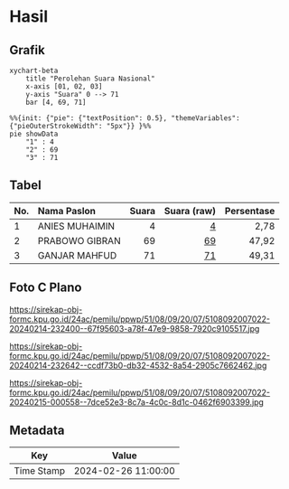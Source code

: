 # Hasil

## Grafik

```mermaid
xychart-beta
    title "Perolehan Suara Nasional"
    x-axis [01, 02, 03]
    y-axis "Suara" 0 --> 71
    bar [4, 69, 71]
```

```mermaid
%%{init: {"pie": {"textPosition": 0.5}, "themeVariables": {"pieOuterStrokeWidth": "5px"}} }%%
pie showData
    "1" : 4
    "2" : 69
    "3" : 71
```

## Tabel

| No. | Nama Paslon    | Suara | Suara (raw) | Persentase |
|:--- |:-------------- | -----:| -----------:| ----------:|
| 1   | ANIES MUHAIMIN | 4     | [4][p-1]    | 2,78       |
| 2   | PRABOWO GIBRAN | 69    | [69][p-2]   | 47,92      |
| 3   | GANJAR MAHFUD  | 71    | [71][p-3]   | 49,31      |


[p-1]: https://github.com/gigit-pemilu/pemilu-2024/blob/main/pilpres/hitung-suara/sub/51-bali/sub/08-buleleng/sub/09-tejakula/sub/2007-les/sub/022-tps/sub/paslon-1.txt
[p-2]: https://github.com/gigit-pemilu/pemilu-2024/blob/main/pilpres/hitung-suara/sub/51-bali/sub/08-buleleng/sub/09-tejakula/sub/2007-les/sub/022-tps/sub/paslon-2.txt
[p-3]: https://github.com/gigit-pemilu/pemilu-2024/blob/main/pilpres/hitung-suara/sub/51-bali/sub/08-buleleng/sub/09-tejakula/sub/2007-les/sub/022-tps/sub/paslon-3.txt

## Foto C Plano

https://sirekap-obj-formc.kpu.go.id/24ac/pemilu/ppwp/51/08/09/20/07/5108092007022-20240214-232400--67f95603-a78f-47e9-9858-7920c9105517.jpg

https://sirekap-obj-formc.kpu.go.id/24ac/pemilu/ppwp/51/08/09/20/07/5108092007022-20240214-232642--ccdf73b0-db32-4532-8a54-2905c7662462.jpg

https://sirekap-obj-formc.kpu.go.id/24ac/pemilu/ppwp/51/08/09/20/07/5108092007022-20240215-000558--7dce52e3-8c7a-4c0c-8d1c-0462f6903399.jpg


## Metadata

| Key        | Value               |
| ---------- | ------------------- |
| Time Stamp | 2024-02-26 11:00:00 |



